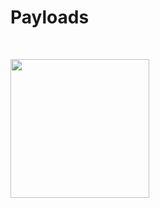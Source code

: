 <h1>Payloads</h1>

</BR>

<p>
  <img src="https://raw.githubusercontent.com/JonnyBanana/HTML-Fork-Bomb.github.io/master/img/61l9sMFJ7pL._SX425_.jpg" width="222">
</p>

</BR>

